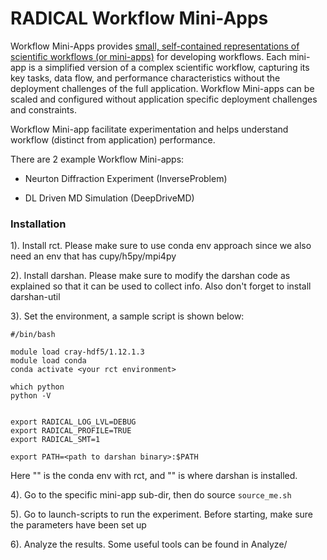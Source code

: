 # RADICAL Workflow Mini-Apps
Workflow Mini-Apps provides [small, self-contained representations of scientific workflows (or mini-apps)](https://arxiv.org/abs/2403.18073) for developing workflows.
Each mini-app is a simplified version of a complex scientific workflow, capturing its key tasks, data flow, and performance characteristics without the deployment challenges of the full application.
Workflow Mini-apps can be scaled and configured without application specific deployment challenges and constraints​.


Workflow Mini-app facilitate experimentation and helps understand workflow (distinct from application) performance.

There are 2 example Workflow Mini-apps:

- Neurton Diffraction Experiment (InverseProblem)

- DL Driven MD Simulation (DeepDriveMD)

### Installation
1). Install rct. Please make sure to use conda env approach since we also need an env that has cupy/h5py/mpi4py

2). Install darshan. Please make sure to modify the darshan code as explained so that it can be used to collect info. Also don't forget to install darshan-util

3). Set the environment, a sample script is shown below:

```
#/bin/bash

module load cray-hdf5/1.12.1.3
module load conda
conda activate <your rct environment>

which python
python -V


export RADICAL_LOG_LVL=DEBUG
export RADICAL_PROFILE=TRUE
export RADICAL_SMT=1

export PATH=<path to darshan binary>:$PATH
```

Here "<your rct environment>" is the conda env with rct, and "<path to darshan binary>" is where darshan is installed.

4). Go to the specific mini-app sub-dir, then do source `source_me.sh` 

5). Go to launch-scripts to run the experiment. Before starting, make sure the parameters have been set up

6). Analyze the results. Some useful tools can be found in Analyze/
